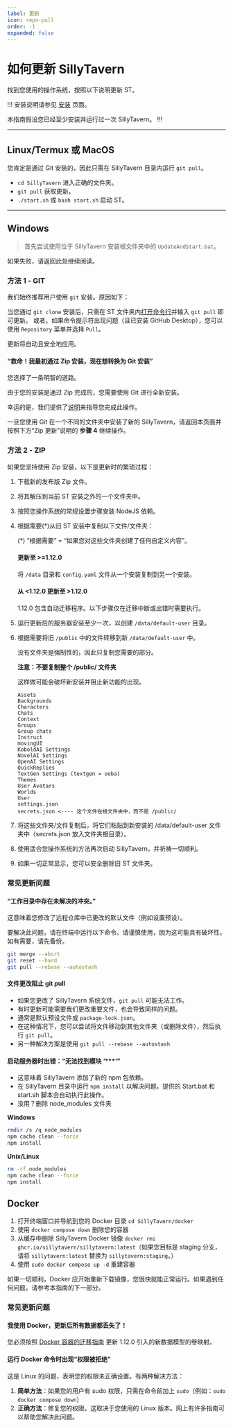 ```yaml
---
label: 更新
icon: repo-pull
order: -1
expanded: false
---
```


# 如何更新 SillyTavern

找到您使用的操作系统，按照以下说明更新 ST。

!!! 安装说明请参见 [安装](/Installation/index.md) 页面。

本指南假设您已经至少安装并运行过一次 SillyTavern。
!!!

----

## Linux/Termux 或 MacOS

您肯定是通过 Git 安装的，因此只需在 SillyTavern 目录内运行 `git pull`。

- `cd SillyTavern` 进入正确的文件夹。
- `git pull` 获取更新。
- `./start.sh` 或 `bash start.sh` 启动 ST。

----

## Windows

> 首先尝试使用位于 SillyTavern 安装根文件夹中的 `UpdateAndStart.bat`。

如果失败，请返回此处继续阅读。

### 方法 1 - GIT

我们始终推荐用户使用 `git` 安装。原因如下：

当您通过 `git clone` 安装后，只需在 ST 文件夹内[打开命令行](https://www.google.com/search?q=how+to+open+command+prompt+in+a+folder)并输入 `git pull` 即可更新。
或者，如果命令提示符出现问题（且已安装 GitHub Desktop），您可以使用 `Repository` 菜单并选择 `Pull`。

更新将自动且安全地应用。

#### “救命！我最初通过 Zip 安装，现在想转换为 Git 安装”

您选择了一条明智的道路。

由于您的安装是通过 Zip 完成的，您需要使用 Git 进行全新安装。

幸运的是，我们提供了[说明](/Installation/Windows.md)来指导您完成此操作。

一旦您使用 Git 在一个不同的文件夹中安装了新的 SillyTavern，请返回本页面并按照下方“Zip 更新”说明的 **步骤 4** 继续操作。

### 方法 2 - ZIP

如果您坚持使用 Zip 安装，以下是更新时的繁琐过程：

1. 下载新的发布版 Zip 文件。
2. 将其解压到当前 ST 安装之外的一个文件夹中。
3. 按照您操作系统的常规设置步骤安装 NodeJS 依赖。

4. 根据需要(*)从旧 ST 安装中复制以下文件/文件夹：

    (*) “根据需要” = “如果您对这些文件夹创建了任何自定义内容”。

    #### 更新至 >=1.12.0
    
    将 `/data` 目录和 `config.yaml` 文件从一个安装复制到另一个安装。
    
    #### 从 <1.12.0 更新至 >1.12.0
    
    1.12.0 包含自动迁移程序。以下步骤仅在迁移中断或出错时需要执行。

5. 运行更新后的服务器安装至少一次，以创建 `/data/default-user` 目录。
6. 根据需要将旧 `/public` 中的文件转移到新 `/data/default-user` 中。
    
    没有文件夹是强制性的，因此只复制您需要的部分。
    
    **注意：不要复制整个 /public/ 文件夹**
    
    这样做可能会破坏新安装并阻止新功能的出现。
    
    ```plaintext
    Assets
    Backgrounds
    Characters
    Chats
    Context
    Groups
    Group chats
    Instruct
    movingUI
    KoboldAI Settings
    NovelAI Settings
    OpenAI Settings
    QuickReplies
    TextGen Settings (textgen = ooba)
    Themes
    User Avatars
    Worlds
    User
    settings.json
    secrets.json <---- 这个文件在根文件夹中，而不是 /public/
    ```

7. 将这些文件夹/文件复制后，将它们粘贴到新安装的 /data/default-user 文件夹中（secrets.json 放入文件夹根目录）。
8. 使用适合您操作系统的方法再次启动 SillyTavern，并祈祷一切顺利。
9. 如果一切正常显示，您可以安全删除旧 ST 文件夹。

### 常见更新问题

#### “工作目录中存在未解决的冲突。”

这意味着您修改了远程仓库中已更改的默认文件（例如设置预设）。

要解决此问题，请在终端中运行以下命令。请谨慎使用，因为这可能具有破坏性。如有需要，请先备份。

```bash
git merge --abort
git reset --hard
git pull --rebase --autostash
```

#### 文件更改阻止 git pull

- 如果您更改了 SillyTavern 系统文件，`git pull` 可能无法工作。
- 有时更新可能需要我们更改重要文件，也会导致同样的问题。
- 通常是默认预设文件或 `package-lock.json`。
- 在这种情况下，您可以尝试将文件移动到其他文件夹（或删除文件），然后执行 `git pull`。
- 另一种解决方案是使用 `git pull --rebase --autostash`

#### 启动服务器时出错：“无法找到模块 ‘***’”

- 这意味着 SillyTavern 添加了新的 npm 包依赖。
- 在 SillyTavern 目录中运行 `npm install` 以解决问题。提供的 Start.bat 和 start.sh 脚本会自动执行此操作。
- 没用？删除 node_modules 文件夹

**Windows**

```bash
rmdir /s /q node_modules
npm cache clean --force
npm install
```

**Unix/Linux**

```bash
rm -rf node_modules
npm cache clean --force
npm install
```

## Docker

1. 打开终端窗口并导航到您的 Docker 目录 `cd SillyTavern/docker`
2. 使用 `docker compose down` 删除您的容器
3. 从缓存中删除 SillyTavern Docker 镜像 `docker rmi ghcr.io/sillytavern/sillytavern:latest`（如果您目标是 staging 分支，请将 `sillytavern:latest` 替换为 `sillytavern:staging`。）
4. 使用 `sudo docker compose up -d` 重建容器

如果一切顺利，Docker 应开始重新下载镜像，您很快就能正常运行。如果遇到任何问题，请参考本指南的下一部分。

### 常见更新问题
#### 我使用 Docker，更新后所有数据都丢失了！

您必须按照 [Docker 容器的迁移指南](/Installation/Updating/ST-1.12.0-Migration-Guide.md#containerized-docker-installs) 更新 1.12.0 引入的新数据模型的卷映射。

#### 运行 Docker 命令时出现“权限被拒绝”

这是 Linux 的问题，表明您的权限未正确设置。有两种解决方法：

1. **简单方法**：如果您的用户有 sudo 权限，只需在命令前加上 `sudo`（例如：`sudo docker compose down`）
2. **正确方法**：修复您的权限。这取决于您使用的 Linux 版本。网上有许多指南可以帮助您解决此问题。
